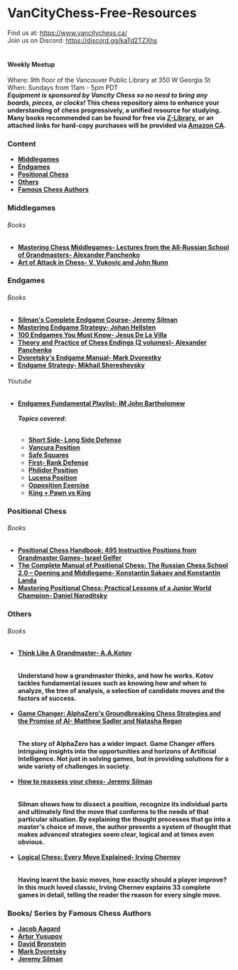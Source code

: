 # VanCityChess-Free-Resources

Find us at: https://www.vancitychess.ca/
<br>
Join us on Discord: https://discord.gg/kaTd2TZXhs
<br>
<br>
<h4> Weekly Meetup </h4>
Where: 9th floor of the Vancouver Public Library at 350 W Georgia St
<br>
When: Sundays from 11am - 5pm PDT
<br>
<b><i>Equipment is sponsored by Vancity Chess so no need to bring any boards, pieces, or clocks! </i><b>
This chess repository aims to enhance your understanding of chess progressively, a unified resource for studying.
<br>
Many books recommended can be found for free via <a href="https://z-lib.org/">Z-Library</a>, or an attached links for hard-copy purchases will be provided via <a href="https://www.amazon.ca/"> Amazon CA</a>.

<h3> Content </h3>
<ul>
 <li><a href= #Middlegames> Middlegames</a></li>
 <li><a href= #Endgames> Endgames</a></li>
 <li><a href= #PositionalChess>Positional Chess </a></li>
 <li><a href= #Others> Others</a></li>
 <li><a href= #FamousChessAuthors>Famous Chess Authors </a></li>
</ul>

<h3 id="Middlegames"> Middlegames</h3>
<h6>Books</h6>
<ul> 
  <li><a href="https://www.amazon.ca/Mastering-Chess-Middlegames-All-Russian-Grandmasters-ebook/dp/B018HQF5LM/ref=sr_1_2?crid=2F6HVQFKEGZ3J&keywords=Alexander+Panchenko&qid=1658715296&sprefix=alexander+panchenko%2Caps%2C125&sr=8-2">Mastering Chess Middlegames- Lectures from the All-Russian School of Grandmasters- Alexander Panchenko</a></li>
 <li><a href="https://www.amazon.ca/Art-Attack-Chess-V-Vukovic/dp/1857444000/ref=sr_1_2crid=2SLWQH8HNUO8&keywords=art+of+attack&qid=1658721103&sprefix=art+of+attack%2Caps%2C134&sr=8-2">Art of Attack in Chess- V. Vukovic and John Nunn</a></li>
</ul>



<h3 id="Endgames"> Endgames</h3>
<h6> Books </h6>
<ul>
<li><a href="https://www.amazon.ca/Silmans-Complete-Endgame-Couorse-Jeremy/dp/1890085103/ref=sr_1_4?crid=1X7R0WYBADEH9&keywords=jeremy+silman&qid=1658721213&sprefix=jeremy+silman%2Caps%2C120&sr=8-4">Silman's Complete Endgame Course- Jeremy Silman</a></li>
<li><a href="https://www.amazon.ca/Mastering-Endgame-Strategy-Johan-Hellsten-ebook/dp/B00FQFMS8Q/ref=sr_1_3?crid=1YTFTDEAIWAC0&keywords=johan+hellsten&qid=1658720676&sprefix=johan+hellsten%2Caps%2C111&sr=8-3">Mastering Endgame Strategy- Johan Hellsten </li>
<li><a href= "https://www.amazon.ca/100-Endgames-You-Must-Know/dp/9056916173"> 100 Endgames You Must Know- Jesus De La Villa</a></li>
 <li><a href="https://www.amazon.com/Theory-Practice-Chess-Endings-book/dp/B0035ZB5G0/ref=sr_1_1?crid=350EV7PCUVC5V&keywords=theory+and+practice+of+chess+endings&qid=1658715533&sprefix=theory+and+practice+of+chess+endings%2Caps%2C101&sr=8-1">Theory and Practice of Chess Endings (2 volumes)- Alexander Panchenko</a></li>
  <li><a href="https://www.amazon.ca/Dvoretskys-Endgame-Manual-Mark-Dvoretsky/dp/1949859185/ref=sr_1_1?crid=2PDKRHQG6GWP3&keywords=Dvoretsky%27s+Endgame+Manual&qid=1658715905&sprefix=dvoretsky%27s+endgame+manual%2Caps%2C116&sr=8-1">Dvoretsky's Endgame Manual- Mark Dvorestky</a></li>
  <li><a href="https://www.amazon.ca/Endgame-Strategy-Mikhail-Shereshevsky/dp/9493257371/ref=sr_1_2?crid=2HE6QOHZUFKKZ&keywords=Mikhail+Shereshevsky&qid=1658716002&sprefix=mikhail+shereshevsky%2Caps%2C114&sr=8-2">Endgame Strategy- Mikhail Shereshevsky </a></li>
</ul>
<h6>Youtube </h6>
<ul>
 <li><a href="https://www.youtube.com/watch?v=-xk56Rt-7Rs&list=PLl9uuRYQ-6MDzm-bs8kbyHdYEmRGUauot"> Endgames Fundamental Playlist- IM John Bartholomew </a></li>
 <br>
 <b><i>Topics covered</i></b>:
 <br>
 <br>
  <ul>
   <li><a href="https://www.youtube.com/watch?v=-xk56Rt-7Rs">Short Side- Long Side Defense </a></li>
   <li><a href="https://www.youtube.com/watch?v=H2DZH4aFklw">Vancura Position</a> </li>
   <li><a href="https://www.youtube.com/watch?v=tDGHkKkKVB8">Safe Squares</a></li>
   <li><a href="https://www.youtube.com/watch?v=fO7yuPeZvJg"> First- Rank Defense </a></li>
   <li><a href="https://www.youtube.com/watch?v=gkP44VKT9Rw"> Philidor Position</a></li>
   <li><a href="https://www.youtube.com/watch?v=mQxterlZPnE">Lucena Position</a></li>
   <li><a href="https://www.youtube.com/watch?v=Jd0meolN7wI">Opposition Exercise</a></li>
   <li><a href="https://www.youtube.com/watch?v=aLyRWZPXUzI">King + Pawn vs King</a> </li>
 </ul>
</ul>

<h3 id = "PositionalChess">Positional Chess </h3>
<h6> Books </h6>
<ul>
 <li><a href="https://www.amazon.ca/Positional-Chess-Handbook-Instructive-Grandmaster/dp/0486419495/ref=sr_1_1?crid=2Y8GZIAM46PR0&keywords=positional+chess+handbook&qid=1658715661&sprefix=positional+chess+handbook%2Caps%2C118&sr=8-1"> Positional Chess Handbook: 495 Instructive Positions from Grandmaster Games- Israel Gelfer</a></li>
 <li><a href="https://www.amazon.ca/Complete-Manual-Positional-Chess-Middlegame-ebook/dp/B01N5LUM9P/ref=sr_1_2?crid=3CPCL6AP8CL9M&keywords=Konstantin+Sakaev&qid=1658720771&sprefix=konstantin+sakaev+%2Caps%2C101&sr=8-2">The Complete Manual of Positional Chess: The Russian Chess School 2.0 – Opening and Middlegame- Konstantin Sakaev and Konstantin Landa</a></li>
 <li><a href="https://www.amazon.ca/Mastering-Positional-Chess-Practical-Champion-ebook/dp/B0131MASFU/ref=sr_1_2?crid=1V4459GWN8FRQ&keywords=mastering+positional+chess+daniel+narodistky&qid=1658720887&sprefix=mastering+positional+chess+daniel+narodistky%2Caps%2C120&sr=8-2">Mastering Positional Chess: Practical Lessons of a Junior World Champion- Daniel Naroditsky</a></li>
 </ul>

<h3 id="Others">Others </h3>
<h6> Books </h6>
<ul>
 <li><a href="https://www.amazon.ca/Think-Like-Grandmaster-Batsford-Chess-ebook/dp/B00PPH2Q8W/ref=sr_1_1?crid=UJ2YSGY6VYZP&keywords=think+like+a+grandmaster&qid=1658716223&sprefix=think+like+a+grandmaste%2Caps%2C129&sr=8-1">Think Like A Grandmaster- A.A.Kotov</a></li>
 <br>
 <br>
  Understand how a grandmaster thinks, and how he works. Kotov tackles fundamental issues such as knowing how and when to analyze, the tree of analysis, a selection of candidate moves and the factors of success.
 <br>
 <br>
 <li><a href="https://www.amazon.ca/Game-Changer-AlphaZeros-Groundbreaking-Strategies-ebook/dp/B07N6G7X5V/ref=sr_1_5?crid=X7N9THZ0ZZZB&keywords=game+changer&qid=1658716563&sprefix=game+change%2Caps%2C162&sr=8-5"> Game Changer: AlphaZero's Groundbreaking Chess Strategies and the Promise of AI- Matthew Sadler and Natasha Regan</a></li>
 <br>
 <br>
 The story of AlphaZero has a wider impact. Game Changer offers intriguing insights into the opportunities and horizons of Artificial Intelligence. Not just in solving games, but in providing solutions for a wide variety of challenges in society. 
 <br>
 <br>
 <li><a href="https://www.amazon.ca/How-Reassess-Your-Chess-4th/dp/1890085138/ref=sr_1_1?crid=I7T3UJ1GCVFG&keywords=how+to+reassess+your+chess&qid=1658721311&sprefix=how+to+reasse%2Caps%2C124&sr=8-1">How to reassess your chess- Jeremy Silman</a></li>
 <br>
 <br>
 Silman shows how to dissect a position, recognize its individual parts and ultimately find the move that conforms to the needs of that particular situation. By explaining the thought processes that go into a master's choice of move, the author presents a system of thought that makes advanced strategies seem clear, logical and at times even obvious.
 <br><br>
 <li><a href="https://www.amazon.ca/Logical-Chess-Move-Explained-Algebraic/dp/0713484640/ref=sr_1_1?crid=37GXUBHVDXKTF&keywords=LOGICAL+CHESS&qid=1658854545&sprefix=logical+chess%2Caps%2C126&sr=8-1"> Logical Chess: Every Move Explained- Irving Chernev</a></li>
 <br>
 <br>
 Having learnt the basic moves, how exactly should a player improve? In this much loved classic, Irving Chernev explains 33 complete games in detail, telling the reader the reason for every single move.

 
 </ul>
 
 <h3 id ="FamousChessAuthors"> Books/ Series by Famous Chess Authors</h3>

 <ul>
 <li><a href="https://www.thriftbooks.com/a/jacob-aagaard/416466/"> Jacob Aagard </a></li> 
 <li><a href ="https://www.thriftbooks.com/a/artur-yusupov/312066/"> Artur Yusupov </a></li> 
 <li><a href= "https://www.thriftbooks.com/a/david-bronstein/343897/"> David Bronstein </a></li> 
 <li><a href = "https://www.thriftbooks.com/a/mark-dvoretsky/312065/ "> Mark Dvoretsky </a></li> 
 <li><a href= " https://www.thriftbooks.com/a/jeremy-silman/215284/"> Jeremy Silman </a></li>
 
 </ul>
 


